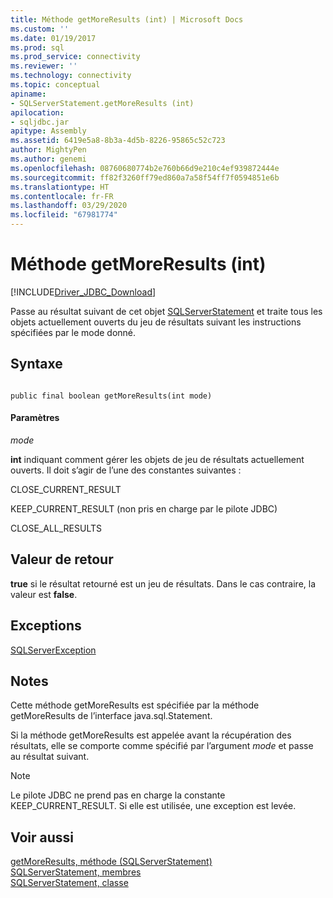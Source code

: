 ```yaml
---
title: Méthode getMoreResults (int) | Microsoft Docs
ms.custom: ''
ms.date: 01/19/2017
ms.prod: sql
ms.prod_service: connectivity
ms.reviewer: ''
ms.technology: connectivity
ms.topic: conceptual
apiname:
- SQLServerStatement.getMoreResults (int)
apilocation:
- sqljdbc.jar
apitype: Assembly
ms.assetid: 6419e5a8-8b3a-4d5b-8226-95865c52c723
author: MightyPen
ms.author: genemi
ms.openlocfilehash: 08760680774b2e760b66d9e210c4ef939872444e
ms.sourcegitcommit: ff82f3260ff79ed860a7a58f54ff7f0594851e6b
ms.translationtype: HT
ms.contentlocale: fr-FR
ms.lasthandoff: 03/29/2020
ms.locfileid: "67981774"
---
```

# <a name="getmoreresults-method-int"></a>Méthode getMoreResults (int)
[!INCLUDE[Driver_JDBC_Download](../../../includes/driver_jdbc_download.md)]

  Passe au résultat suivant de cet objet [SQLServerStatement](../../../connect/jdbc/reference/sqlserverstatement-class.md) et traite tous les objets actuellement ouverts du jeu de résultats suivant les instructions spécifiées par le mode donné.  
  
## <a name="syntax"></a>Syntaxe  
  
```  
  
public final boolean getMoreResults(int mode)  
```  
  
#### <a name="parameters"></a>Paramètres  
 *mode*  
  
 **int** indiquant comment gérer les objets de jeu de résultats actuellement ouverts. Il doit s’agir de l’une des constantes suivantes :  
  
 CLOSE_CURRENT_RESULT  
  
 KEEP_CURRENT_RESULT (non pris en charge par le pilote JDBC)  
  
 CLOSE_ALL_RESULTS  
  
## <a name="return-value"></a>Valeur de retour  
 **true** si le résultat retourné est un jeu de résultats. Dans le cas contraire, la valeur est **false**.  
  
## <a name="exceptions"></a>Exceptions  
 [SQLServerException](../../../connect/jdbc/reference/sqlserverexception-class.md)  
  
## <a name="remarks"></a>Notes  
 Cette méthode getMoreResults est spécifiée par la méthode getMoreResults de l’interface java.sql.Statement.  
  
 Si la méthode getMoreResults est appelée avant la récupération des résultats, elle se comporte comme spécifié par l’argument *mode* et passe au résultat suivant.  
  
> [!NOTE]  
>  Le pilote JDBC ne prend pas en charge la constante KEEP_CURRENT_RESULT. Si elle est utilisée, une exception est levée.  
  
## <a name="see-also"></a>Voir aussi  
 [getMoreResults, méthode &#40;SQLServerStatement&#41;](../../../connect/jdbc/reference/getmoreresults-method-sqlserverstatement.md)   
 [SQLServerStatement, membres](../../../connect/jdbc/reference/sqlserverstatement-members.md)   
 [SQLServerStatement, classe](../../../connect/jdbc/reference/sqlserverstatement-class.md)  
  
  
